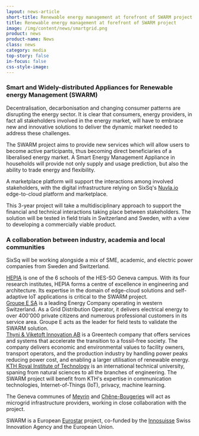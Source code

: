 ```yaml
---
layout: news-article
short-title: Renewable energy management at forefront of SWARM project
title: Renewable energy management at forefront of SWARM project 
image: /img/content/news/smartgrid.png
product: news
product-name: News
class: news
category: media
top-story: false
in-focus: false
css-style-image:
---
```



### Smart and Widely-distributed Appliances for Renewable energy Management (SWARM) 

Decentralisation, decarbonisation and changing consumer patterns are disrupting the energy sector. It is clear that consumers, energy providers, in fact all stakeholders involved in the energy market, will have to embrace new and innovative solutions to deliver the dynamic market needed to address these challenges. 

The SWARM project aims to provide new services which will allow users to become active participants, thus becoming direct beneficiaries of a liberalised energy market. A Smart Energy Management Appliance in households will provide not only supply and usage prediction, but also the ability to trade energy and flexibility. 

A marketplace platform will support the interactions among involved stakeholders, with the digital infrastructure relying on SixSq's [Nuvla.io](https://nuvla.io/) edge-to-cloud platform and marketplace.

This 3-year project will take a multidisciplinary approach to support the financial and technical interactions taking place between stakeholders. The solution will be tested in field trials in Switzerland and Sweden, with a view to developing a commercially viable product. 

### A collaboration between industry, academia and local communities

SixSq will be working alongside a mix of SME, academic, and electric power companies from Sweden and Switzerland. 

[HEPIA](https://www.hesge.ch/hepia/) is one of the 6 schools of the HES-SO Geneva campus. With its four research institutes, HEPIA forms a centre of excellence in engineering and architecture. Its expertise in the domain of edge-cloud solutions and self-adaptive IoT applications is critical to the SWARM project. 
<br/>
[Groupe E SA](https://www.groupe-e.ch/fr) is a leading Energy Company operating in western Switzerland. As a Grid Distribution Operator, it delivers electrical energy to over 400'000 private citizens and numerous professional customers in its service area. Groupe E acts as the leader for field tests to validate the SWARM solution.
<br/>
[Thyni & Viketoft Innovation AB](https://tvinn.se/) is a Greentech company that offers services and systems that accelerate the transition to a fossil-free society. The company delivers economic and environmental values to facility owners, transport operators, and the production industry by handling power peaks reducing power cost, and enabling a larger utilisation of renewable energy. 
<br/>
[KTH Royal Institute of Technology](https://www.kth.se/en) is an international technical university, spaning from natural sciences to all the branches of engineering. The SWARM project will benefit from KTH's expertise in communication technologies, Internet-of-Things (IoT), privacy, machine learning.

The Geneva communes of [Meyrin](http://meyrin.ch/fr) and [Chêne-Bougeries](https://www.chene-bougeries.ch/accueil/) will act as microgrid infrastructure providers, working in close collaboration with the project. 


SWARM is a European [Eurostar](https://ec.europa.eu/programmes/horizon2020/en/h2020-section/eurostars-programme) project, co-funded by the [Innosuisse](https://www.innosuisse.ch/inno/en/home.html) Swiss Innovation Agency and the European Union.



